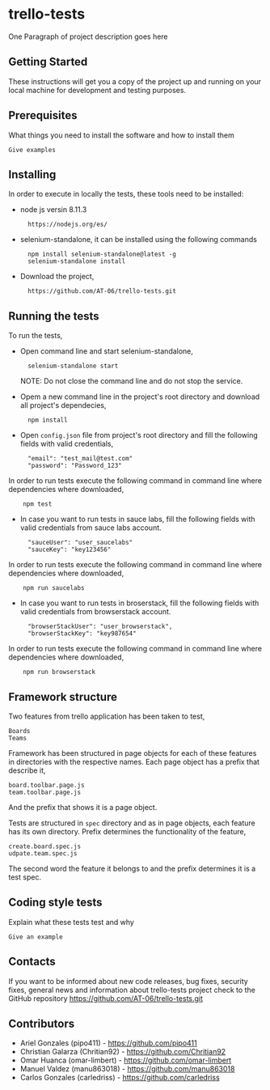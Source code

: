 # trello-tests

One Paragraph of project description goes here

**Getting Started**
-
These instructions will get you a copy of the project up and running on your local machine for development and testing purposes. 

**Prerequisites**
-
What things you need to install the software and how to install them

    Give examples
    
**Installing**
-
In order to execute in locally the tests, these tools need to be installed:
- node js versin 8.11.3
        
        https://nodejs.org/es/
    
- selenium-standalone, it can be installed using the following commands
    
        npm install selenium-standalone@latest -g   
        selenium-standalone install       

- Download the project,
        
        https://github.com/AT-06/trello-tests.git
                          
**Running the tests**
-
To run the tests,

- Open command line and start selenium-standalone,
        
        selenium-standalone start        
    NOTE: Do not close the command line and do not stop the service.

- Opem a new command line in the project's root directory and download all project's dependecies,
      
        npm install

- Open `config.json` file from project's root directory and fill the following fields with valid credentials, 
        
        "email": "test_mail@test.com"
        "password": "Password_123"
In order to run tests execute the following command in command line where dependencies where downloaded,

        npm test        
- In case you want to run tests in sauce labs, fill the following fields with valid credentials from sauce labs account.
        
        "sauceUser": "user_saucelabs"
        "sauceKey": "key123456"
In order to run tests execute the following command in command line where dependencies where downloaded,
        
        npm run saucelabs        
- In case you want to run tests in broserstack, fill the following fields with valid credentials from browserstack account.
         
        "browserStackUser": "user_browserstack",
        "browserStackKey": "key987654"    
In order to run tests execute the following command in command line where dependencies where downloaded,

        npm run browserstack        

**Framework structure**
-
Two features from trello application has been taken to test,

    Boards
    Teams
Framework has been structured in page objects for each of these features in directories with the respective names.
Each page object has a prefix that describe it,
    
    board.toolbar.page.js
    team.toolbar.page.js
And the prefix that shows it is a page object.

Tests are structured in `spec` directory and as in page objects, each feature has its own directory.
Prefix determines the functionality of the feature,
    
    create.board.spec.js
    udpate.team.spec.js
The second word the feature it belongs to and the prefix determines it is a test spec.
     
**Coding style tests**
-
Explain what these tests test and why

    Give an example

**Contacts**
-
If you want to be informed about new code releases, bug fixes, security fixes, general news and information about
trello-tests project check to the GitHub repository https://github.com/AT-06/trello-tests.git

**Contributors**
-
- Ariel Gonzales (pipo411) - https://github.com/pipo411
- Christian Galarza (Chritian92) - https://github.com/Chritian92
- Omar Huanca (omar-limbert) - https://github.com/omar-limbert
- Manuel Valdez (manu863018) - https://github.com/manu863018
- Carlos Gonzales (carledriss) - https://github.com/carledriss


